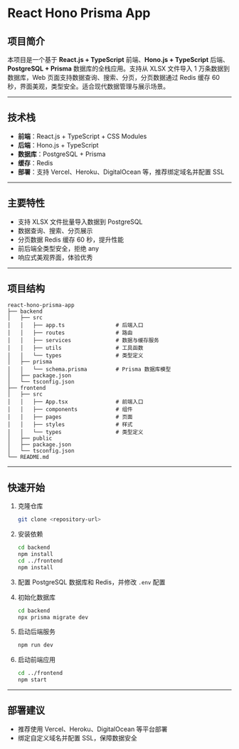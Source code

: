 # React Hono Prisma App

## 项目简介

本项目是一个基于 **React.js + TypeScript** 前端、**Hono.js + TypeScript** 后端、**PostgreSQL + Prisma** 数据库的全栈应用。支持从 XLSX 文件导入 1 万条数据到数据库，Web 页面支持数据查询、搜索、分页，分页数据通过 Redis 缓存 60 秒，界面美观，类型安全。适合现代数据管理与展示场景。

---

## 技术栈

- **前端**：React.js + TypeScript + CSS Modules
- **后端**：Hono.js + TypeScript
- **数据库**：PostgreSQL + Prisma
- **缓存**：Redis
- **部署**：支持 Vercel、Heroku、DigitalOcean 等，推荐绑定域名并配置 SSL

---

## 主要特性

- 支持 XLSX 文件批量导入数据到 PostgreSQL
- 数据查询、搜索、分页展示
- 分页数据 Redis 缓存 60 秒，提升性能
- 前后端全类型安全，拒绝 any
- 响应式美观界面，体验优秀

---

## 项目结构

```
react-hono-prisma-app
├── backend
│   ├── src
│   │   ├── app.ts                # 后端入口
│   │   ├── routes                # 路由
│   │   ├── services              # 数据与缓存服务
│   │   ├── utils                 # 工具函数
│   │   └── types                 # 类型定义
│   ├── prisma
│   │   └── schema.prisma         # Prisma 数据库模型
│   ├── package.json
│   └── tsconfig.json
├── frontend
│   ├── src
│   │   ├── App.tsx               # 前端入口
│   │   ├── components            # 组件
│   │   ├── pages                 # 页面
│   │   ├── styles                # 样式
│   │   └── types                 # 类型定义
│   ├── public
│   ├── package.json
│   └── tsconfig.json
└── README.md
```

---

## 快速开始

1. 克隆仓库
   ```bash
   git clone <repository-url>
   ```

2. 安装依赖
   ```bash
   cd backend
   npm install
   cd ../frontend
   npm install
   ```

3. 配置 PostgreSQL 数据库和 Redis，并修改 `.env` 配置

4. 初始化数据库
   ```bash
   cd backend
   npx prisma migrate dev
   ```

5. 启动后端服务
   ```bash
   npm run dev
   ```

6. 启动前端应用
   ```bash
   cd ../frontend
   npm start
   ```

---

## 部署建议

- 推荐使用 Vercel、Heroku、DigitalOcean 等平台部署
- 绑定自定义域名并配置 SSL，保障数据安全


